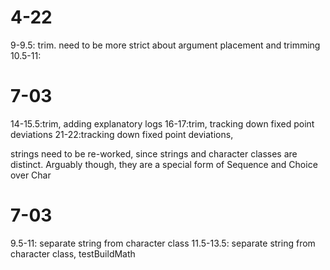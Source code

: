 # 4-22
9-9.5: trim. need to be more strict about argument placement and trimming
10.5-11:

# 7-03
14-15.5:trim, adding explanatory logs
16-17:trim, tracking down fixed point deviations
21-22:tracking down fixed point deviations, 

strings need to be re-worked, since strings and character classes are distinct.
Arguably though, they are a special form of Sequence and Choice over Char

# 7-03
9.5-11: separate string from character class
11.5-13.5: separate string from character class, testBuildMath

